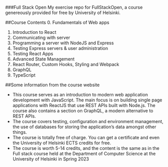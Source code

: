 ###Full Stack Open
My exercise repo for FullStackOpen, a course genereously provided for free by University of Helsinki.


##Course Contents
0. Fundamentals of Web apps
1. Introduction to React
2. Communicating with server
3. Programming a server with NodeJS and Express
4. Testing Express servers & user administration
5. Testing React Apps
6. Advanced State Management
7.  React Router, Custom Hooks, Styling and Webpack
8. GraphQL
9. TypeScript



##Some information from the course website
- This course serves as an introduction to modern web application development with JavaScript. The main focus is on building single page applications with ReactJS that use REST APIs built with Node.js. The course also contains a section on GraphQL, a modern alternative to REST APIs.
- The course covers testing, configuration and environment management, the use of databases for storing the application’s data amongst other things.
- The course is totally free of charge. You can get a certificate and even the University of Helsinki ECTS credits for free.
- The course is worth 5-14 credits, and the content is the same as in the Full stack course held at the Department of Computer Science at the University of Helsinki in Spring 2023